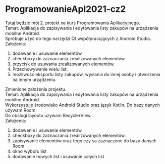 # ProgramowanieApl2021-cz2
Tutaj będzie mój 2. projekt na kurs Programowania Aplikacyjnego.  
Temat: Aplikacja do zapisywania i edytowania listy zakupów na urządzenia mobilne Android.  
Spróbuje użyć do tego narzędzi Qt współpracujących z Android Studio.  
Założenia:  
1) dodawanie i usuwanie elementów.  
2) checkboxy do zaznaczania zrealizowanych elementów.  
3) przycisk do usuwania zrealizowanych elementów.  
4) Przechowywanie wielu list.  
5) możliwość eksportu listy zakupów, wysłania do innej osoby i otworzenia na innym  urządzeniu.  
  
Zmienione założenia projektu.  
Temat: Aplikacja do zapisywania i edytowania listy zakupów na urządzenia mobilne Android.  
Wykorzystuje środowisko Android Studio oraz język Kotlin. Do bazy danych uzywam Room.  
Do obsługi layoutu uzywam RecyclerView.  
Założenia:  
1) dodawanie i usuwanie elementów.  
2) checkboxy do zaznaczania zrealizowanych elementów.  
3) zapisywanie elementów oraz tego czy sa zaznaczone do bazy danych Room  
4) okno wyboru list
5) dodawanie nowych list i usuwanie całych list 